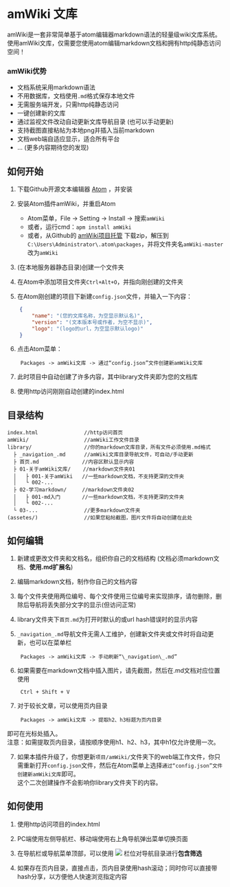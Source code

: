 # amWiki 文库

amWiki是一套非常简单基于atom编辑器markdown语法的轻量级wiki文库系统。  
使用amWiki文库，仅需要您使用atom编辑markdown文档和拥有http纯静态访问空间！  

### amWiki优势

- 文档系统采用markdown语法
- 不用数据库，文档使用`.md`格式保存本地文件
- 无需服务端开发，只需http纯静态访问
- 一键创建新的文库
- 通过监视文件改动自动更新文库导航目录 (也可以手动更新)
- 支持截图直接粘帖为本地png并插入当前markdown
- 文档web端自适应显示，适合所有平台
- ... (更多内容期待您的发现)


## 如何开始

1. 下载Github开源文本编辑器 [Atom](https://atom.io/ "atom官网") ，并安装

2. 安装Atom插件amWiki，并重启Atom
	- Atom菜单，File -> Setting -> Install -> 搜索`amWiki`
	- 或者，运行cmd：`apm install amWiki`
	- 或者，从Github的 [amWiki项目托管](https://github.com/TevinLi/amWiki) 下载zip，解压到`C:\Users\Administrator\.atom\packages`，并将文件夹名`amWiki-master`改为`amWiki`

3. (在本地服务器静态目录)创建一个文件夹

4. 在Atom中添加项目文件夹`Ctrl+Alt+O`，并指向刚创建的文件夹

5. 在Atom刚创建的项目下新建`config.json`文件，并输入一下内容：
```json
	{
	    "name": "(您的文库名称，为空显示默认名)",
	    "version": "(文本版本号或作者，为空不显示)",
	    "logo": "(logo的url，为空显示默认logo)"
	}
```
6. 点击Atom菜单：

		Packages -> amWiki文库 -> 通过“config.json”文件创建新amWiki文库

7. 此时项目中自动创建了许多内容，其中library文件夹即为您的文档库

8. 使用http访问刚刚自动创建的index.html


## 目录结构

	index.html               //http访问首页
	amWiki/                  //amWiki工作文件目录
	library/                 //你的markdown文库目录，所有文件必须使用.md格式
	  ├ _navigation_.md      //amWiki文库目录导航文件，可自动/手动更新
	  ├ 首页.md              //内容区默认显示内容
	  ├ 01-关于amWiki文库/    //markdown文件夹01
      │   ├ 001-关于amWiki   //一些markdown文档，不支持更深的文件夹
      │   └ 002-...
      ├ 02-学习markdown/     //markdown文件夹02
      │   ├ 001-md入门       //一些markdown文档，不支持更深的文件夹
      │   └ 002-...
      └ 03-...               //更多markdown文件夹
	(assetes/)               //如果您粘帖截图，图片文件将自动创建在此处


## 如何编辑
1. 新建或更改文件夹和文档名，组织你自己的文档结构 (文档必须markdown文档、**使用.md扩展名**)

2. 编辑markdown文档，制作你自己的文档内容

3. 每个文件夹使用两位编号、每个文件使用三位编号来实现排序，请勿删除，删除后导航将丢失部分文字的显示(但访问正常)

4. library文件夹下`首页.md`为打开时默认的或url hash错误时的显示内容

5. `_navigation_.md`导航文件无需人工维护，创建新文件夹或文件时将自动更新，也可以在菜单栏

		Packages -> amWiki文库 -> 手动刷新“\_navigation\_.md”
6. 如果需要在markdown文档中插入图片，请先截图，然后在.md文档对应位置使用

		Ctrl + Shift + V
6. 对于较长文章，可以使用页内目录

		Packages -> amWiki文库 -> 提取h2、h3标题为页内目录
即可在光标处插入。  
注意：如需提取页内目录，请按顺序使用h1、h2、h3，其中h1仅允许使用一次。

7. 如果本插件升级了，你想更新`项目/amWiki/`文件夹下的web端工作文件，你只需重新打开`config.json`文件，然后在Atom菜单上选择`通过“config.json”文件创建新amWiki文库`即可。  
这个二次创建操作不会影响你library文件夹下的内容。


## 如何使用
1. 使用http访问项目的index.html

2. PC端使用左侧导航栏、移动端使用右上角导航弹出菜单切换页面

3. 在导航栏或导航菜单顶部，可以使用 ![](https://raw.githubusercontent.com/TevinLi/amWiki/master/files/icon_filter.png) 栏位对导航目录进行**包含筛选**

4. 如果存在页内目录，直接点击，页内目录使用hash滚动；同时你可以直接带hash分享，以方便他人快速浏览指定内容
